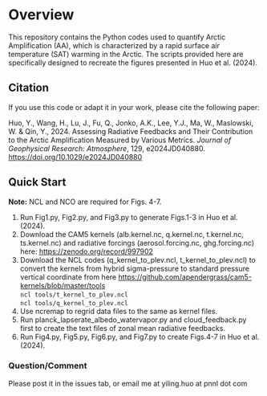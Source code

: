 # Overview

This repository contains the Python codes used to quantify Arctic Amplification (AA), which is characterized by a rapid surface air temperature (SAT) warming in the Arctic. The scripts provided here are specifically designed to recreate the figures presented in Huo et al. (2024).

## Citation
If you use this code or adapt it in your work, please cite the following paper:

Huo, Y., Wang, H., Lu, J., Fu, Q., Jonko, A.K., Lee, Y.J., Ma, W., Maslowski, W. & Qin, Y., 2024. Assessing Radiative Feedbacks and Their Contribution to the Arctic Amplification Measured by Various Metrics. *Journal of Geophysical Research: Atmosphere*, 129, e2024JD040880. https://doi.org/10.1029/e2024JD040880

## Quick Start
**Note:** NCL and NCO are required for Figs. 4-7.
1. Run Fig1.py, Fig2.py, and Fig3.py to generate Figs.1-3 in Huo et al. (2024).
2. Download the CAM5 kernels (alb.kernel.nc, q.kernel.nc, t.kernel.nc, ts.kernel.nc) and radiative forcings (aerosol.forcing.nc, ghg.forcing.nc) here: https://zenodo.org/record/997902 
3. Download the NCL codes (q_kernel_to_plev.ncl, t_kernel_to_plev.ncl) to convert the kernels from hybrid sigma-pressure to standard pressure vertical coordinate from here https://github.com/apendergrass/cam5-kernels/blob/master/tools  
`ncl tools/t_kernel_to_plev.ncl`  
`ncl tools/q_kernel_to_plev.ncl`
4. Use ncremap to regrid data files to the same as kernel files. 
5. Run planck_lapserate_albedo_watervapor.py and cloud_feedback.py first to create the text files of zonal mean radiative feedbacks.
6. Run Fig4.py, Fig5.py, Fig6.py, and Fig7.py to create Figs.4-7 in Huo et al. (2024).

### Question/Comment
Please post it in the issues tab, or email me at yiling.huo at pnnl dot com
